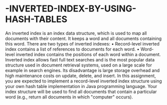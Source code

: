 # -INVERTED-INDEX-BY-USING-HASH-TABLES
An inverted index is an index data structure, which is used to map all documents with their
content. It keeps a word and all documents containing this word. There are two types of inverted
indexes:
• Record-level inverted index contains a list of references to documents for each word.
• Word-level inverted index contains the positions of each word within a document.
Inverted index allows fast full text searches and is the most popular data structure used in
document retrieval systems, used on a large scale for example in search engines. Its
disadvantage is large storage overhead and high maintenance costs on update, delete, and insert.
In this assignment, you are expected to implement a record-level inverted index structure using
your own hash table implementation in Java programming language. Your index structure will
be used to find all documents that contain a particular word (e.g., return all documents in which
"computer" occurs).
